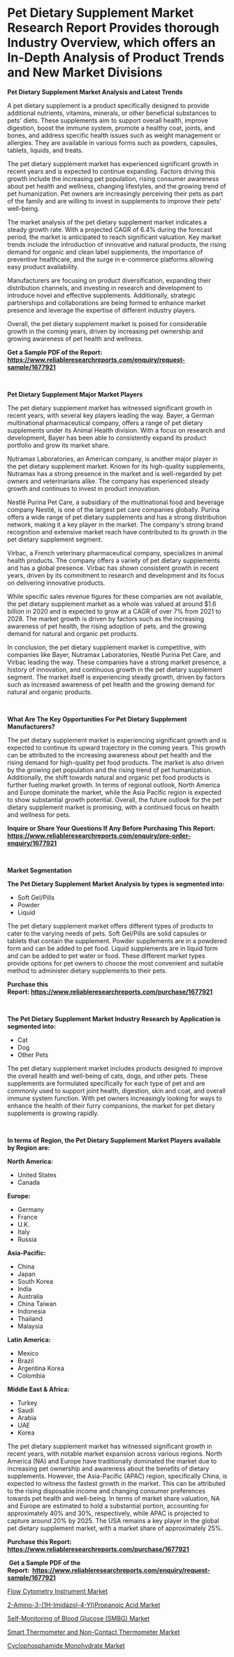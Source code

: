 <p><h1>Pet Dietary Supplement Market Research Report Provides thorough Industry Overview, which offers an In-Depth Analysis of Product Trends and New Market Divisions</h1></p><p><strong>Pet Dietary Supplement Market Analysis and Latest Trends</strong></p>
<p><p>A pet dietary supplement is a product specifically designed to provide additional nutrients, vitamins, minerals, or other beneficial substances to pets' diets. These supplements aim to support overall health, improve digestion, boost the immune system, promote a healthy coat, joints, and bones, and address specific health issues such as weight management or allergies. They are available in various forms such as powders, capsules, tablets, liquids, and treats.</p><p>The pet dietary supplement market has experienced significant growth in recent years and is expected to continue expanding. Factors driving this growth include the increasing pet population, rising consumer awareness about pet health and wellness, changing lifestyles, and the growing trend of pet humanization. Pet owners are increasingly perceiving their pets as part of the family and are willing to invest in supplements to improve their pets' well-being.</p><p>The market analysis of the pet dietary supplement market indicates a steady growth rate. With a projected CAGR of 6.4% during the forecast period, the market is anticipated to reach significant valuation. Key market trends include the introduction of innovative and natural products, the rising demand for organic and clean label supplements, the importance of preventive healthcare, and the surge in e-commerce platforms allowing easy product availability.</p><p>Manufacturers are focusing on product diversification, expanding their distribution channels, and investing in research and development to introduce novel and effective supplements. Additionally, strategic partnerships and collaborations are being formed to enhance market presence and leverage the expertise of different industry players.</p><p>Overall, the pet dietary supplement market is poised for considerable growth in the coming years, driven by increasing pet ownership and growing awareness of pet health and wellness.</p></p>
<p><strong>Get a Sample PDF of the Report:&nbsp; <a href="https://www.reliableresearchreports.com/enquiry/request-sample/1677921">https://www.reliableresearchreports.com/enquiry/request-sample/1677921</a></strong></p>
<p>&nbsp;</p>
<p><strong>Pet Dietary Supplement Major Market Players</strong></p>
<p><p>The pet dietary supplement market has witnessed significant growth in recent years, with several key players leading the way. Bayer, a German multinational pharmaceutical company, offers a range of pet dietary supplements under its Animal Health division. With a focus on research and development, Bayer has been able to consistently expand its product portfolio and grow its market share.</p><p>Nutramax Laboratories, an American company, is another major player in the pet dietary supplement market. Known for its high-quality supplements, Nutramax has a strong presence in the market and is well-regarded by pet owners and veterinarians alike. The company has experienced steady growth and continues to invest in product innovation.</p><p>Nestlé Purina Pet Care, a subsidiary of the multinational food and beverage company Nestlé, is one of the largest pet care companies globally. Purina offers a wide range of pet dietary supplements and has a strong distribution network, making it a key player in the market. The company's strong brand recognition and extensive market reach have contributed to its growth in the pet dietary supplement segment.</p><p>Virbac, a French veterinary pharmaceutical company, specializes in animal health products. The company offers a variety of pet dietary supplements and has a global presence. Virbac has shown consistent growth in recent years, driven by its commitment to research and development and its focus on delivering innovative products.</p><p>While specific sales revenue figures for these companies are not available, the pet dietary supplement market as a whole was valued at around $1.6 billion in 2020 and is expected to grow at a CAGR of over 7% from 2021 to 2028. The market growth is driven by factors such as the increasing awareness of pet health, the rising adoption of pets, and the growing demand for natural and organic pet products.</p><p>In conclusion, the pet dietary supplement market is competitive, with companies like Bayer, Nutramax Laboratories, Nestlé Purina Pet Care, and Virbac leading the way. These companies have a strong market presence, a history of innovation, and continuous growth in the pet dietary supplement segment. The market itself is experiencing steady growth, driven by factors such as increased awareness of pet health and the growing demand for natural and organic products.</p></p>
<p>&nbsp;</p>
<p><strong>What Are The Key Opportunities For Pet Dietary Supplement Manufacturers?</strong></p>
<p><p>The pet dietary supplement market is experiencing significant growth and is expected to continue its upward trajectory in the coming years. This growth can be attributed to the increasing awareness about pet health and the rising demand for high-quality pet food products. The market is also driven by the growing pet population and the rising trend of pet humanization. Additionally, the shift towards natural and organic pet food products is further fueling market growth. In terms of regional outlook, North America and Europe dominate the market, while the Asia Pacific region is expected to show substantial growth potential. Overall, the future outlook for the pet dietary supplement market is promising, with a continued focus on health and wellness for pets.</p></p>
<p><strong>Inquire or Share Your Questions If Any Before Purchasing This Report: <a href="https://www.reliableresearchreports.com/enquiry/pre-order-enquiry/1677921">https://www.reliableresearchreports.com/enquiry/pre-order-enquiry/1677921</a></strong></p>
<p>&nbsp;</p>
<p><strong>Market Segmentation</strong></p>
<p><strong>The Pet Dietary Supplement Market Analysis by types is segmented into:</strong></p>
<p><ul><li>Soft Gel/Pills</li><li>Powder</li><li>Liquid</li></ul></p>
<p><p>The pet dietary supplement market offers different types of products to cater to the varying needs of pets. Soft Gel/Pills are solid capsules or tablets that contain the supplement. Powder supplements are in a powdered form and can be added to pet food. Liquid supplements are in liquid form and can be added to pet water or food. These different market types provide options for pet owners to choose the most convenient and suitable method to administer dietary supplements to their pets.</p></p>
<p><strong>Purchase this Report:&nbsp;<a href="https://www.reliableresearchreports.com/purchase/1677921">https://www.reliableresearchreports.com/purchase/1677921</a></strong></p>
<p>&nbsp;</p>
<p><strong>The Pet Dietary Supplement Market Industry Research by Application is segmented into:</strong></p>
<p><ul><li>Cat</li><li>Dog</li><li>Other Pets</li></ul></p>
<p><p>The pet dietary supplement market includes products designed to improve the overall health and well-being of cats, dogs, and other pets. These supplements are formulated specifically for each type of pet and are commonly used to support joint health, digestion, skin and coat, and overall immune system function. With pet owners increasingly looking for ways to enhance the health of their furry companions, the market for pet dietary supplements is growing rapidly.</p></p>
<p>&nbsp;</p>
<p><strong>In terms of Region, the Pet Dietary Supplement Market Players available by Region are:</strong></p>
<p>
    <p> <strong> North America: </strong>
        <ul>
            <li>United States</li>
            <li>Canada</li>
        </ul>
        </p> 
    <p> <strong> Europe: </strong>
        <ul>
            <li>Germany</li>
            <li>France</li>
            <li>U.K.</li>
            <li>Italy</li>
            <li>Russia</li>
        </ul>
        </p> 
    <p> <strong> Asia-Pacific: </strong>
        <ul>
            <li>China</li>
            <li>Japan</li>
            <li>South Korea</li>
            <li>India</li>
            <li>Australia</li>
            <li>China Taiwan</li>
            <li>Indonesia</li>
            <li>Thailand</li>
            <li>Malaysia</li>
        </ul>
        </p> 
    <p> <strong> Latin America: </strong>
        <ul>
            <li>Mexico</li>
            <li>Brazil</li>
            <li>Argentina Korea</li>
            <li>Colombia</li>
        </ul>
        </p> 
    <p> <strong> Middle East & Africa: </strong>
        <ul>
            <li>Turkey</li>
            <li>Saudi</li>
            <li>Arabia</li>
            <li>UAE</li>
            <li>Korea</li>
        </ul>
    </p>
    </p>
<p><p>The pet dietary supplement market has witnessed significant growth in recent years, with notable market expansion across various regions. North America (NA) and Europe have traditionally dominated the market due to increasing pet ownership and awareness about the benefits of dietary supplements. However, the Asia-Pacific (APAC) region, specifically China, is expected to witness the fastest growth in the market. This can be attributed to the rising disposable income and changing consumer preferences towards pet health and well-being. In terms of market share valuation, NA and Europe are estimated to hold a substantial portion, accounting for approximately 40% and 30%, respectively, while APAC is projected to capture around 20% by 2025. The USA remains a key player in the global pet dietary supplement market, with a market share of approximately 25%.</p></p>
<p><strong>Purchase this Report: <a href="https://www.reliableresearchreports.com/purchase/1677921">https://www.reliableresearchreports.com/purchase/1677921</a></strong></p>
<p>&nbsp;<strong>Get a Sample PDF of the Report:&nbsp;&nbsp;<a href="https://www.reliableresearchreports.com/enquiry/request-sample/1677921">https://www.reliableresearchreports.com/enquiry/request-sample/1677921</a></strong></p>
<p><strong></strong></p>
<p><p><a href="https://www.linkedin.com/pulse/flow-cytometry-instrument-market-share-amp-new-trends/">Flow Cytometry Instrument Market</a></p><p><a href="https://github.com/sofayahoo2023/Market-Research-Report-List-1/blob/main/2-amino-3-1h-imidazol-4-ylpropanoic-acid-market.md">2-Amino-3-(1H-Imidazol-4-Yl)Propanoic Acid Market</a></p><p><a href="https://medium.com/@laneygibson1991/self-monitoring-of-blood-glucose-smbg-market-insights-into-market-cagr-market-trends-and-d304cdc15766">Self-Monitoring of Blood Glucose (SMBG) Market</a></p><p><a href="https://medium.com/@javiermante/smart-thermometer-and-non-contact-thermometer-market-furnishes-information-on-market-share-market-a67fe4082045">Smart Thermometer and Non-Contact Thermometer Market</a></p><p><a href="https://github.com/vimar16th/Market-Research-Report-List-1/blob/main/cyclophosphamide-monohydrate-market.md">Cyclophosphamide Monohydrate Market</a></p></p>